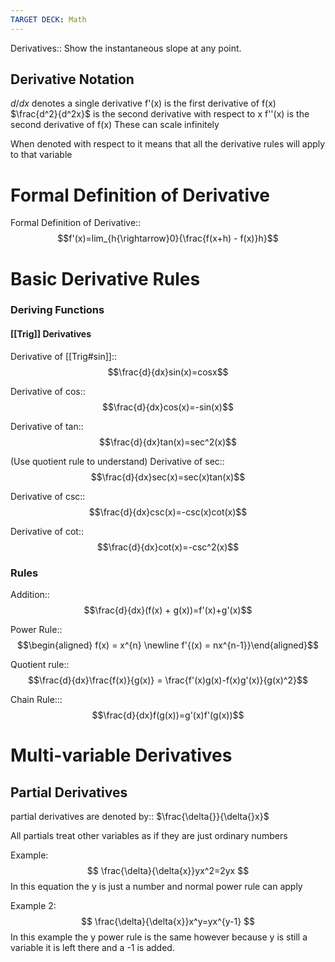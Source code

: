 ```yaml
---
TARGET DECK: Math
---
```

Derivatives:: Show the instantaneous slope at any point.
<!--ID: 1692597427799-->

<!--SR:!2023-08-20,4,270-->

## Derivative Notation
$d/dx$ denotes a single derivative
f'(x) is the first derivative of f(x)
$\frac{d^2}{d^2x}$ is the second derivative with respect to x
f''(x) is the second derivative of f(x)
These can scale infinitely

When denoted with respect to it means that all the derivative rules will apply to that variable
# Formal Definition of Derivative
Formal Definition of Derivative:: $$f'(x)=lim_{h{\rightarrow}0}{\frac{f(x+h) - f(x)}h}$$
<!--ID: 1692597427808-->

# Basic Derivative Rules
### Deriving Functions
#### [[Trig]] Derivatives
Derivative of [[Trig#sin]]:: $$\frac{d}{dx}sin(x)=cosx$$
<!--ID: 1692597427817-->

<!--SR:!2023-08-20,4,270-->
Derivative of cos:: $$\frac{d}{dx}cos(x)=-sin(x)$$
<!--ID: 1692597427826-->

Derivative of tan::$$\frac{d}{dx}tan(x)=sec^2(x)$$
<!--ID: 1692597427834-->

<!--SR:!2023-08-17,1,230-->
(Use quotient rule to understand)
Derivative of sec:: $$\frac{d}{dx}sec(x)=sec(x)tan(x)$$
<!--ID: 1692597427842-->

<!--SR:!2023-08-17,1,230-->
Derivative of csc:: $$\frac{d}{dx}csc(x)=-csc(x)cot(x)$$
<!--ID: 1692597427850-->

Derivative of cot::$$\frac{d}{dx}cot(x)=-csc^2(x)$$
<!--ID: 1692597427854-->

### Rules
Addition::$$\frac{d}{dx}(f(x) + g(x))=f'(x)+g'(x)$$
<!--ID: 1692597427858-->

<!--SR:!2023-08-20,4,270-->
Power Rule:: $$\begin{aligned} f(x) = x^{n} \newline f'{(x) = nx^{n-1}}\end{aligned}$$
<!--ID: 1692597427863-->

Quotient rule:: $$\frac{d}{dx}\frac{f(x)}{g(x)} = \frac{f'(x)g(x)-f(x)g'(x)}{g(x)^2}$$
<!--ID: 1692597427867-->

<!--SR:!2023-08-19,3,250-->


Chain Rule::: $$\frac{d}{dx}f(g(x))=g'(x)f'(g(x))$$
# Multi-variable Derivatives
## Partial Derivatives
partial derivatives are denoted by:: $\frac{\delta{}}{\delta{}x}$ 
<!--ID: 1692597427871-->

All partials treat other variables as if they are just ordinary numbers

Example: $$
\frac{\delta}{\delta{x}}yx^2=2yx
$$
In this equation the y is just a number and normal power rule can apply

Example 2: $$
\frac{\delta}{\delta{x}}x^y=yx^{y-1}
$$
In this example the y power rule is the same however because y is still a variable it is left there and a -1 is added.

